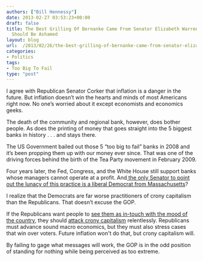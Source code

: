 ```yaml
---
authors: ["Bill Hennessy"]
date: 2013-02-27 03:53:23+00:00
draft: false
title: The Best Grilling Of Bernanke Came From Senator Elizabeth Warren And Republicans
  Should Be Ashamed
layout: blog
url:  /2013/02/26/the-best-grilling-of-bernanke-came-from-senator-elizabeth-warren-and-republicans-should-be-ashamed/
categories:
- Politics
tags:
- Too Big To Fail
type: "post"
---
```


I agree with Republican Senator Corker that inflation is a danger in the future. But inflation doesn’t win the hearts and minds of most Americans right now. No one’s worried about it except economists and economics geeks.



The death of the community and regional bank, however, does bother people. As does the printing of money that goes straight into the 5 biggest banks in history . . . and stays there.

The US Government bailed out those 5 “too big to fail” banks in 2008 and it’s been propping them up with our money ever since. That was one of the driving forces behind the birth of the Tea Party movement in February 2009.

Four years later, the Fed, Congress, and the White House still support banks whose managers cannot operate at a profit. And[ the only Senator to point out the lunacy of this practice is a liberal Democrat from Massachusetts](https://www.businessinsider.com/elizabeth-warren-on-bank-subsidy-2013-2)?

I realize that the Democrats are far worse practitioners of crony capitalism than the Republicans. That doesn’t excuse the GOP.

If the Republicans want people to [see them as in-touch with the mood of the country](https://www.people-press.org/2013/02/26/gop-seen-as-principled-but-out-of-touch-and-too-extreme/), they should [attack crony capitalism](https://hennessysview.com/2013/02/26/heres-the-one-book-every-conservative-must-read/) relentlessly. Republicans must advance sound macro economics, but they must also stress cases that win over voters. Future inflation won't do that, but crony capitalism will.

By failing to gage what messages will work, the GOP is in the odd position of standing for nothing while being perceived as too extreme.
